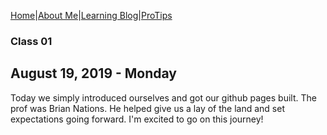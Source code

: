 [Home](README)|[About Me](aboutme)|[Learning Blog](learningblog)|[ProTips](tips.a)

### Class 01 
## August 19, 2019 - Monday

Today we simply introduced ourselves and got our github pages built. The prof was Brian Nations. He helped give us a lay of the land and set expectations going forward. I'm excited to go on this journey!